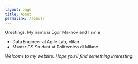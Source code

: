 ```yaml
---
layout: page
title: About
permalink: /about/
---
```


Greetings. My name is Egor Makhov and I am a 

* Data Engineer at Agile Lab, Milan
* Master CS Student at Politecnico di Milano

*Welcome to my website. Hope you'll find something interesting.*
